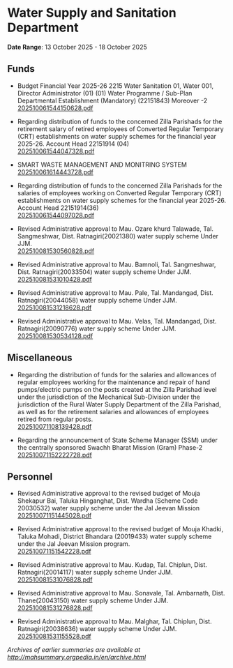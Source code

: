 # Water Supply and Sanitation Department

**Date Range**: 13 October 2025 - 18 October 2025


## Funds
- Budget Financial Year 2025-26  2215 Water  Sanitation 01, Water 001, Director  Administrator (01) (01) Water Programme / Sub-Plan Departmental Establishment (Mandatory) (22151843) Moreover -2\
  [202510061544150628.pdf](https://gr.maharashtra.gov.in/Site/Upload/Government%20Resolutions/English/202510061544150628.pdf)

- Regarding distribution of funds to the concerned Zilla Parishads for the retirement salary of retired employees of Converted Regular Temporary (CRT) establishments on water supply schemes for the financial year 2025-26.  Account Head 22151914 (04)\
  [202510061544047328.pdf](https://gr.maharashtra.gov.in/Site/Upload/Government%20Resolutions/English/202510061544047328.pdf)

- SMART WASTE MANAGEMENT AND MONITRING SYSTEM\
  [202510061614443728.pdf](https://gr.maharashtra.gov.in/Site/Upload/Government%20Resolutions/English/202510061614443728.pdf)

- Regarding distribution of funds to the concerned Zilla Parishads for the salaries of employees working on Converted Regular Temporary (CRT) establishments on water supply schemes for the financial year 2025-26.  Account Head 22151914(36)\
  [202510061544097028.pdf](https://gr.maharashtra.gov.in/Site/Upload/Government%20Resolutions/English/202510061544097028.pdf)

- Revised Administrative approval to Mau. Ozare khurd Talawade, Tal. Sangmeshwar, Dist. Ratnagiri(20021380) water supply scheme Under JJM.\
  [202510081530560828.pdf](https://gr.maharashtra.gov.in/Site/Upload/Government%20Resolutions/English/202510081530560828.pdf)

- Revised Administrative approval to Mau. Bamnoli, Tal. Sangmeshwar, Dist. Ratnagiri(20033504) water supply scheme Under JJM.\
  [202510081531010428.pdf](https://gr.maharashtra.gov.in/Site/Upload/Government%20Resolutions/English/202510081531010428.pdf)

- Revised Administrative approval to Mau. Pale, Tal. Mandangad, Dist. Ratnagiri(20044058) water supply scheme Under JJM.\
  [202510081531218628.pdf](https://gr.maharashtra.gov.in/Site/Upload/Government%20Resolutions/English/202510081531218628.pdf)

- Revised Administrative approval to Mau. Velas, Tal. Mandangad, Dist. Ratnagiri(20090776) water supply scheme Under JJM.\
  [202510081530534128.pdf](https://gr.maharashtra.gov.in/Site/Upload/Government%20Resolutions/English/202510081530534128.pdf)

## Miscellaneous
- Regarding the distribution of funds for the salaries and allowances of regular employees working for the maintenance and repair of hand pumps/electric pumps on the posts created at the Zilla Parishad level under the jurisdiction of the Mechanical Sub-Division under the jurisdiction of the Rural Water Supply Department of the Zilla Parishad, as well as for the retirement salaries and allowances of employees retired from regular posts.\
  [202510071108139428.pdf](https://gr.maharashtra.gov.in/Site/Upload/Government%20Resolutions/English/202510071108139428.pdf)

- Regarding the announcement of State Scheme Manager (SSM) under the centrally sponsored Swachh Bharat Mission (Gram) Phase-2\
  [202510071152222728.pdf](https://gr.maharashtra.gov.in/Site/Upload/Government%20Resolutions/English/202510071152222728.pdf)

## Personnel
- Revised Administrative approval to the revised budget of Mouja Shekapur Bai, Taluka Hinganghat, Dist. Wardha (Scheme Code 20030532)  water supply scheme under the Jal Jeevan Mission\
  [202510071151445028.pdf](https://gr.maharashtra.gov.in/Site/Upload/Government%20Resolutions/English/202510071151445028.pdf)

- Revised Administrative approval to the revised budget of  Mouja Khadki, Taluka Mohadi, District Bhandara (20019433) water supply scheme under the Jal Jeevan Mission program.\
  [202510071151542228.pdf](https://gr.maharashtra.gov.in/Site/Upload/Government%20Resolutions/English/202510071151542228.pdf)

- Revised Administrative approval to Mau. Kudap, Tal. Chiplun, Dist. Ratnagiri(20014117) water supply scheme Under JJM.\
  [202510081531076828.pdf](https://gr.maharashtra.gov.in/Site/Upload/Government%20Resolutions/English/202510081531076828.pdf)

- Revised Administrative approval to Mau. Sonavale, Tal. Ambarnath, Dist. Thane(20043150) water supply scheme Under JJM.\
  [202510081531276828.pdf](https://gr.maharashtra.gov.in/Site/Upload/Government%20Resolutions/English/202510081531276828.pdf)

- Revised Administrative approval to Mau. Malghar, Tal. Chiplun, Dist. Ratnagiri(20038636) water supply scheme Under JJM.\
  [202510081531155528.pdf](https://gr.maharashtra.gov.in/Site/Upload/Government%20Resolutions/English/202510081531155528.pdf)


*Archives of earlier summaries are available at http://mahsummary.orgpedia.in/en/archive.html*